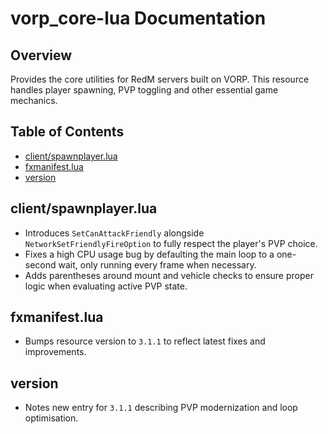 # vorp_core-lua Documentation

## Overview
Provides the core utilities for RedM servers built on VORP. This resource handles player spawning, PVP toggling and other essential game mechanics.

## Table of Contents
- [client/spawnplayer.lua](#clientspawnplayerlua)
- [fxmanifest.lua](#fxmanifestlua)
- [version](#version)

## client/spawnplayer.lua
- Introduces `SetCanAttackFriendly` alongside `NetworkSetFriendlyFireOption` to fully respect the player's PVP choice.
- Fixes a high CPU usage bug by defaulting the main loop to a one-second wait, only running every frame when necessary.
- Adds parentheses around mount and vehicle checks to ensure proper logic when evaluating active PVP state.

## fxmanifest.lua
- Bumps resource version to `3.1.1` to reflect latest fixes and improvements.

## version
- Notes new entry for `3.1.1` describing PVP modernization and loop optimisation.
